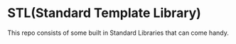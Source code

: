 # STL(Standard Template Library)

This repo consists of some built in Standard Libraries that can come handy.
